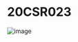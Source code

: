 # 20CSR023
![image](https://github.com/Ashwinth07/20CSR023/assets/91009355/e447461e-f522-44bf-9867-133bbb27d433)
